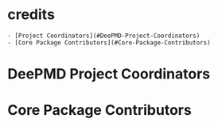 
credits
=======

    - [Project Coordinators](#DeePMD-Project-Coordinators)
    - [Core Package Contributors](#Core-Package-Contributors)

# DeePMD Project Coordinators

# Core Package Contributors

